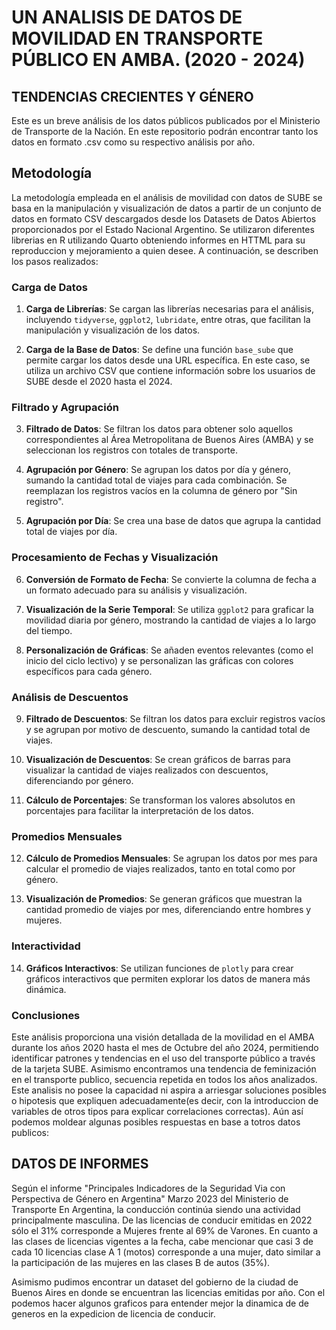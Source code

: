 # UN ANALISIS DE DATOS DE MOVILIDAD EN TRANSPORTE PÚBLICO EN AMBA. (2020 - 2024)
## TENDENCIAS CRECIENTES Y GÉNERO 

Este es un breve análisis de los datos públicos publicados por el Ministerio de Transporte de la Nación. En este repositorio podrán encontrar tanto los datos en formato .csv como su respectivo análisis por año.

## Metodología

La metodología empleada en el análisis de movilidad con datos de SUBE se basa en la manipulación y visualización de datos a partir de un conjunto de datos en formato CSV descargados desde los Datasets de Datos Abiertos proporcionados por el Estado Nacional Argentino. Se utilizaron diferentes librerias en R utilizando Quarto obteniendo informes en HTTML para su reproduccion y mejoramiento a quien desee. A continuación, se describen los pasos realizados:

### Carga de Datos

1. **Carga de Librerías**: Se cargan las librerías necesarias para el análisis, incluyendo `tidyverse`, `ggplot2`, `lubridate`, entre otras, que facilitan la manipulación y visualización de los datos.

2. **Carga de la Base de Datos**: Se define una función `base_sube` que permite cargar los datos desde una URL específica. En este caso, se utiliza un archivo CSV que contiene información sobre los usuarios de SUBE desde el 2020 hasta el 2024.

### Filtrado y Agrupación

3. **Filtrado de Datos**: Se filtran los datos para obtener solo aquellos correspondientes al Área Metropolitana de Buenos Aires (AMBA) y se seleccionan los registros con totales de transporte.

4. **Agrupación por Género**: Se agrupan los datos por día y género, sumando la cantidad total de viajes para cada combinación. Se reemplazan los registros vacíos en la columna de género por "Sin registro".

5. **Agrupación por Día**: Se crea una base de datos que agrupa la cantidad total de viajes por día.

### Procesamiento de Fechas y Visualización

6. **Conversión de Formato de Fecha**: Se convierte la columna de fecha a un formato adecuado para su análisis y visualización.

7. **Visualización de la Serie Temporal**: Se utiliza `ggplot2` para graficar la movilidad diaria por género, mostrando la cantidad de viajes a lo largo del tiempo.

8. **Personalización de Gráficas**: Se añaden eventos relevantes (como el inicio del ciclo lectivo) y se personalizan las gráficas con colores específicos para cada género.

### Análisis de Descuentos

9. **Filtrado de Descuentos**: Se filtran los datos para excluir registros vacíos y se agrupan por motivo de descuento, sumando la cantidad total de viajes.

10. **Visualización de Descuentos**: Se crean gráficos de barras para visualizar la cantidad de viajes realizados con descuentos, diferenciando por género.

11. **Cálculo de Porcentajes**: Se transforman los valores absolutos en porcentajes para facilitar la interpretación de los datos.

### Promedios Mensuales

12. **Cálculo de Promedios Mensuales**: Se agrupan los datos por mes para calcular el promedio de viajes realizados, tanto en total como por género.

13. **Visualización de Promedios**: Se generan gráficos que muestran la cantidad promedio de viajes por mes, diferenciando entre hombres y mujeres.

### Interactividad

14. **Gráficos Interactivos**: Se utilizan funciones de `plotly` para crear gráficos interactivos que permiten explorar los datos de manera más dinámica.

### Conclusiones

Este análisis proporciona una visión detallada de la movilidad en el AMBA durante los años 2020 hasta el mes de Octubre del año 2024, permitiendo identificar patrones y tendencias en el uso del transporte público a través de la tarjeta SUBE.
Asimismo encontramos una tendencia de feminización en el transporte publico, secuencia repetida en todos los años analizados. Este analisis no posee la capacidad ni aspira a arriesgar soluciones posibles o hipotesis que expliquen adecuadamente(es decir, con la introduccion de variables de otros tipos para explicar correlaciones correctas). Aún así podemos moldear algunas posibles respuestas en base a totros datos publicos:

## DATOS DE INFORMES
Según el informe "Principales Indicadores de la Seguridad Via con Perspectiva de Género en Argentina" Marzo 2023 del Ministerio de Transporte
En Argentina, la conducción continúa siendo una actividad principalmente masculina. De las licencias de conducir emitidas en 2022 sólo el 31% corresponde a Mujeres frente al 69% de Varones.
En cuanto a las clases de licencias vigentes a la fecha, cabe mencionar que casi 3 de cada 10 licencias clase A 1 (motos) corresponde a una mujer, dato similar a la participación de las mujeres en las clases B de autos (35%). 

Asimismo pudimos encontrar un dataset del gobierno de la ciudad de Buenos Aires en donde se encuentran las licencias emitidas por año. Con el podemos hacer algunos graficos para entender mejor la dinamica de de generos en la expedicion de licencia de conducir.






